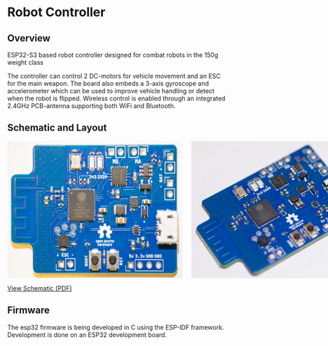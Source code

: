 # Robot Controller

## Overview
ESP32-S3 based robot controller designed for combat robots in the 150g weight class

The controller can control 2 DC-motors for vehicle movement and an ESC for the main weapon. The board also embeds a 3-axis gyroscope and accelerometer which can be used to improve vehicle handling or detect when the robot is flipped. Wireless control is enabled through an integrated 2.4GHz PCB-antenna supporting both WiFi and Bluetooth. 

## Schematic and Layout

<div style="display: flex; gap: 20px;">
    <img src="PCB/img/photo_top.jpg" alt="3D render of the top side" width="400"/>
    <img src="PCB/img/photo_perspective.jpg" alt="3D render perspective view" width="400"/>
</div>

[View Schematic (PDF)](documentation/schematic.pdf)

## Firmware
The esp32 firmware is being developed in C using the ESP-IDF framework. Development is done on an ESP32 development board.


